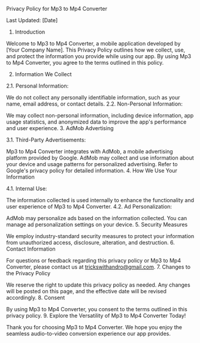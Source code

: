 Privacy Policy for Mp3 to Mp4 Converter

Last Updated: [Date]

1. Introduction

Welcome to Mp3 to Mp4 Converter, a mobile application developed by [Your Company Name]. This Privacy Policy outlines how we collect, use, and protect the information you provide while using our app. By using Mp3 to Mp4 Converter, you agree to the terms outlined in this policy.

2. Information We Collect

2.1. Personal Information:

We do not collect any personally identifiable information, such as your name, email address, or contact details.
2.2. Non-Personal Information:

We may collect non-personal information, including device information, app usage statistics, and anonymized data to improve the app's performance and user experience.
3. AdMob Advertising

3.1. Third-Party Advertisements:

Mp3 to Mp4 Converter integrates with AdMob, a mobile advertising platform provided by Google.
AdMob may collect and use information about your device and usage patterns for personalized advertising. Refer to Google's privacy policy for detailed information.
4. How We Use Your Information

4.1. Internal Use:

The information collected is used internally to enhance the functionality and user experience of Mp3 to Mp4 Converter.
4.2. Ad Personalization:

AdMob may personalize ads based on the information collected. You can manage ad personalization settings on your device.
5. Security Measures

We employ industry-standard security measures to protect your information from unauthorized access, disclosure, alteration, and destruction.
6. Contact Information

For questions or feedback regarding this privacy policy or Mp3 to Mp4 Converter, please contact us at trickswithandro@gmail.com.
7. Changes to the Privacy Policy

We reserve the right to update this privacy policy as needed. Any changes will be posted on this page, and the effective date will be revised accordingly.
8. Consent

By using Mp3 to Mp4 Converter, you consent to the terms outlined in this privacy policy.
9. Explore the Versatility of Mp3 to Mp4 Converter Today!

Thank you for choosing Mp3 to Mp4 Converter. We hope you enjoy the seamless audio-to-video conversion experience our app provides.
